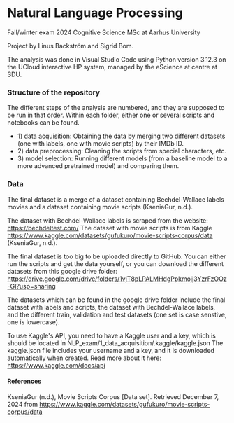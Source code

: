 # Natural Language Processing
Fall/winter exam 2024
Cognitive Science MSc at Aarhus University

Project by Linus Backström and Sigrid Bom. 

The analysis was done in Visual Studio Code using Python version 3.12.3 on the UCloud interactive HP system, managed by the eScience at centre at SDU.

### Structure of the repository
The different steps of the analysis are numbered, and they are supposed to be run in that order. Within each folder, either one or several scripts and notebooks can be found.

- 1\) data acquisition: Obtaining the data by merging two different datasets (one with labels, one with movie scripts) by their IMDb ID.
- 2\) data preprocessing: Cleaning the scripts from special characters, etc.
- 3\) model selection: Running different models (from a baseline model to a more advanced pretrained model) and comparing them. 

### Data
The final dataset is a merge of a dataset containing Bechdel-Wallace labels movies and a dataset containing movie scripts (KseniaGur, n.d.). 

The dataset with Bechdel-Wallace labels is scraped from the website: https://bechdeltest.com/
The dataset with movie scripts is from Kaggle https://www.kaggle.com/datasets/gufukuro/movie-scripts-corpus/data (KseniaGur, n.d.).

The final dataset is too big to be uploaded directly to GitHub. You can either run the scripts and get the data yourself, or you can download the different datasets from this google drive folder: https://drive.google.com/drive/folders/1vjT8pLPALMHdgPpkmojj3YzrFzOOz-GI?usp=sharing

The datasets which can be found in the google drive folder include the final dataset with labels and scripts, the dataset with Bechdel-Wallace labels, and the different train, validation and test datasets (one set is case senstive, one is lowercase).

To use Kaggle's API, you need to have a Kaggle user and a key, which is should be located in NLP_exam/1_data_acquisition/.kaggle/kaggle.json 
The kaggle.json file includes your username and a key, and it is downloaded automatically when created. Read more about it here: https://www.kaggle.com/docs/api 

<!--
### Models
One model can be found in the /output/models/ folder, and others can be found in the linked google drive folder (due to size limits).
- Models on Google drive include: KNN-regression, default random forest regression with all features and with a subset of features (58 predictors).
- Models on GitHub include: the model object after the randomized cross-validation search.
-->

#### References

KseniaGur (n.d.), Movie Scripts Corpus [Data set]. Retrieved December 7, 2024 from https://www.kaggle.com/datasets/gufukuro/movie-scripts-corpus/data 